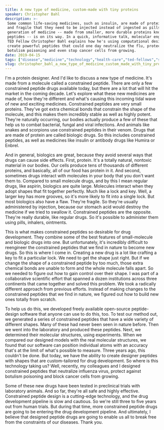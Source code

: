 ```yaml
---
title: A new type of medicine, custom-made with tiny proteins
speaker: Christopher Bahl
description: >-
 Some common life-saving medicines, such as insulin, are made of proteins so large
 and fragile that they need to be injected instead of ingested as pills. But a new
 generation of medicine -- made from smaller, more durable proteins known as
 peptides -- is on its way. In a quick, informative talk, molecular engineer and
 TED Fellow Christopher Bahl explains how he's using computational design to
 create powerful peptides that could one day neutralize the flu, protect against
 botulism poisoning and even stop cancer cells from growing.
date: 2019-04-15
tags: ["disease","medicine","technology","health-care","ted-fellows","software","health","science"]
slug: christopher_bahl_a_new_type_of_medicine_custom_made_with_tiny_proteins
---
```


I'm a protein designer. And I'd like to discuss a new type of medicine. It's made from a
molecule called a constrained peptide. There are only a few constrained peptide drugs
available today, but there are a lot that will hit the market in the coming decade. Let's
explore what these new medicines are made of, how they're different and what's causing
this incoming tidal wave of new and exciting medicines. Constrained peptides are very small
proteins. They've got extra chemical bonds that constrain the shape of the molecule, and
this makes them incredibly stable as well as highly potent. They're naturally occurring,
our bodies actually produce a few of these that help us to combat bacterial, fungal and
viral infections. And animals like snakes and scorpions use constrained peptides in their
venom. Drugs that are made of protein are called biologic drugs. So this includes
constrained peptides, as well as medicines like insulin or antibody drugs like Humira or
Enbrel.

And in general, biologics are great, because they avoid several ways that drugs can cause
side effects. First, protein. It's a totally natural, nontoxic material in our bodies. Our
cells produce tens of thousands of different proteins, and basically, all of our food has
protein in it. And second, sometimes drugs interact with molecules in your body that you
don't want them to. Compared to small molecule drugs, and by this I mean regular drugs,
like aspirin, biologics are quite large. Molecules interact when they adopt shapes that fit
together perfectly. Much like a lock and key. Well, a larger key has more grooves, so it's
more likely to fit into a single lock. But most biologics also have a flaw. They're
fragile. So they're usually administered by injection, because our stomach acid would
destroy the medicine if we tried to swallow it. Constrained peptides are the opposite.
They're really durable, like regular drugs. So it's possible to administer them using
pills, inhalers, ointments.

This is what makes constrained peptides so desirable for drug development. They combine
some of the best features of small-molecule and biologic drugs into one. But
unfortunately, it's incredibly difficult to reengineer the constrained peptides that we
find in nature to become new drugs. So this is where I come in. Creating a new drug is a
lot like crafting a key to fit a particular lock. We need to get the shape just right. But
if we change the shape of a constrained peptide by too much, those extra chemical bonds
are unable to form and the whole molecule falls apart. So we needed to figure out how to
gain control over their shape. I was part of a collaborative scientific effort that spanned
a dozen institutions across three continents that came together and solved this problem.
We took a radically different approach from previous efforts. Instead of making changes to
the constrained peptides that we find in nature, we figured out how to build new ones
totally from scratch.

To help us do this, we developed freely available open-source peptide-design software that
anyone can use to do this, too. To test our method out, we generated a series of
constrained peptides that have a wide variety of different shapes. Many of these had never
been seen in nature before. Then we went into the laboratory and produced these peptides.
Next, we determined their molecular structures, using experiments. When we compared our
designed models with the real molecular structures, we found that our software can
position individual atoms with an accuracy that's at the limit of what's possible to
measure. Three years ago, this couldn't be done. But today, we have the ability to create
designer peptides with shapes that are custom-tailored for drug development. So where is
this technology taking us? Well, recently, my colleagues and I designed constrained
peptides that neutralize influenza virus, protect against botulism poisoning and block
cancer cells from growing.

Some of these new drugs have been tested in preclinical trials with laboratory animals.
And so far, they're all safe and highly effective. Constrained peptide design is a
cutting-edge technology, and the drug development pipeline is slow and cautious. So we're
still three to five years out from human trials. But during that time, more constrained
peptide drugs are going to be entering the drug development pipeline. And ultimately, I
believe that designed peptide drugs are going to enable us all to break free from the
constraints of our diseases. Thank you.

<!--
ad_duration=3.33
comment_count=9
event="TED2019"
external_start_time=0
has_talk_citation=1
intro_duration=11.82
is_subtitle_required="False"
is_talk_featured="True"
language="en"
language_swap="False"
native_language="en"
number_of_related_talks=6
number_of_speakers=1
number_of_subtitled_videos=23
number_of_tags=8
number_of_talk_download_languages=24
number_of_talk_more_resources=0
number_of_talk_recommendations=1
number_of_talks_take_actions=0
post_ad_duration=0.83
published_timestamp="2020-01-28 16:15:16"
recording_date="2019-04-15"
speaker_description="Molecular engineer"
speaker_is_published=1
speaker_name="Christopher Bahl"
talk_more_resources=[]
talk_name="A new type of medicine, custom-made with tiny proteins"
talk_recommendations_blurb="More resources curated by Christopher Bahl"
talks_tags=["disease","medicine","technology","health-care","ted-fellows","software","health","science"]
talks_take_action=[]
url_audio="https://download.ted.com/talks/ChristopherBahl_2019U.mp3?apikey=acme-roadrunner"
url_photo_speaker="https://pe.tedcdn.com/images/ted/4d88f2857de9b06d4a990ed3e77d570b867302f9_254x191.jpg"
url_photo_talk="https://s3.amazonaws.com/talkstar-photos/uploads/8f6a5d32-ae44-4681-bd28-52ca3ac361ff/ChristopherBahl_2019U-embed.jpg"
url_webpage="https://www.ted.com/talks/christopher_bahl_a_new_type_of_medicine_custom_made_with_tiny_proteins"
video_type_name="TED Stage Talk"
-->